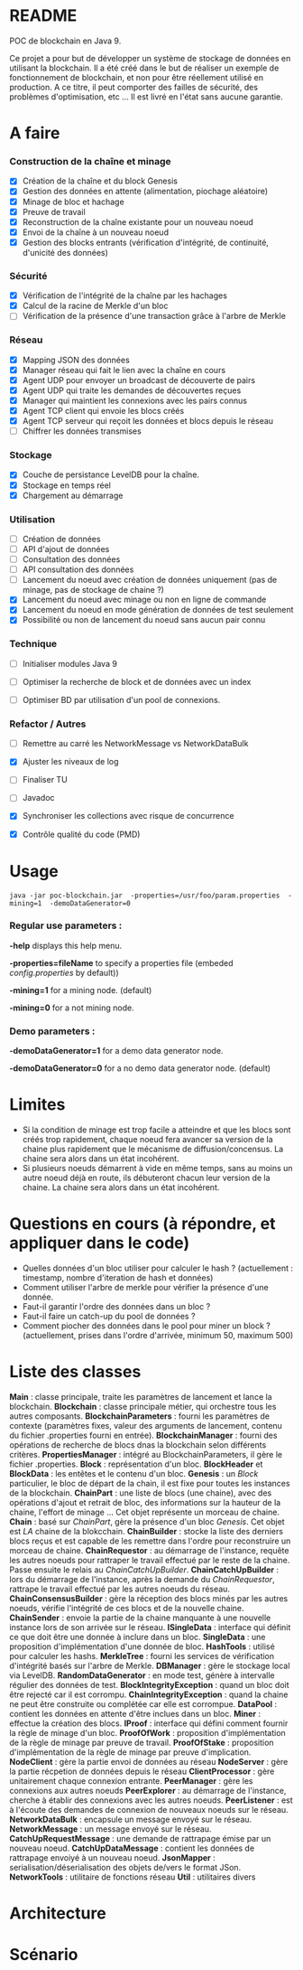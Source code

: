 # README #

POC de blockchain en Java 9.

Ce projet a pour but de développer un système de stockage de données en utilisant la blockchain.
Il a été créé dans le but de réaliser un exemple de fonctionnement de blockchain, et non pour être réellement utilisé en production. A ce titre, il peut comporter des failles de sécurité, des problèmes d'optimisation, etc ... Il est livré en l'état sans aucune garantie.


# A faire

### Construction de la chaîne et minage
- [x] Création de la chaîne et du block Genesis
- [x] Gestion des données en attente (alimentation, piochage aléatoire)
- [x] Minage de bloc et hachage
- [x] Preuve de travail
- [x] Reconstruction de la chaîne existante pour un nouveau noeud
- [x] Envoi de la chaîne à un nouveau noeud
- [x] Gestion des blocks entrants (vérification d'intégrité, de continuité, d'unicité des données)

### Sécurité
- [x] Vérification de l'intégrité de la chaîne par les hachages
- [x] Calcul de la racine de Merkle d'un bloc
- [ ] Vérification de la présence d'une transaction grâce à l'arbre de Merkle

### Réseau
- [x] Mapping JSON des données
- [x] Manager réseau qui fait le lien avec la chaîne en cours
- [x] Agent UDP pour envoyer un broadcast de découverte de pairs
- [x] Agent UDP qui traite les demandes de découvertes reçues
- [x] Manager qui maintient les connexions avec les pairs connus
- [x] Agent TCP client qui envoie les blocs créés
- [x] Agent TCP serveur qui reçoit les données et blocs depuis le réseau
- [ ] Chiffrer les données transmises

### Stockage
- [x] Couche de persistance LevelDB pour la chaîne.
- [x] Stockage en temps réel
- [x] Chargement au démarrage

### Utilisation
- [ ] Création de données
- [ ] API d'ajout de données
- [ ] Consultation des données
- [ ] API consultation des données
- [ ] Lancement du noeud avec création de données uniquement (pas de minage, pas de stockage de chaine ?)
- [x] Lancement du noeud avec minage ou non en ligne de commande
- [x] Lancement du noeud en mode génération de données de test seulement
- [x] Possibilité ou non de lancement du noeud sans aucun pair connu

### Technique
- [ ] Initialiser modules Java 9
- [ ] Optimiser la recherche de block et de données avec un index
- [ ] Optimiser BD par utilisation d'un pool de connexions.


### Refactor / Autres
- [ ] Remettre au carré les NetworkMessage vs NetworkDataBulk
- [x] Ajuster les niveaux de log
- [ ] Finaliser TU
- [ ] Javadoc
- [x] Synchroniser les collections avec risque de concurrence
- [x] Contrôle qualité du code (PMD)



# Usage
`java -jar poc-blockchain.jar 
	-properties=/usr/foo/param.properties 
	-mining=1 
	-demoDataGenerator=0`


### Regular use parameters : 

**-help** displays this help menu.


**-properties=fileName** to specify a properties file (embeded *config.properties* by default))


**-mining=1** for a mining node. (default)

**-mining=0** for a not mining node.


### Demo parameters : 

**-demoDataGenerator=1** for a demo data generator node.

**-demoDataGenerator=0** for a no demo data generator node. (default)


# Limites
- Si la condition de minage est trop facile a atteindre et que les blocs sont créés trop rapidement, chaque noeud fera avancer sa version de la chaine plus rapidement que le mécanisme de diffusion/concensus. La chaine sera alors dans un état incohérent.
- Si plusieurs noeuds démarrent à vide en même temps, sans au moins un autre noeud déjà en route, ils débuteront chacun leur version de la chaine. La chaine sera alors dans un état incohérent.

# Questions en cours (à répondre, et appliquer dans le code)
- Quelles données d'un bloc utiliser pour calculer le hash ? (actuellement : timestamp, nombre d'iteration de hash et données)
- Comment utiliser l'arbre de merkle pour vérifier la présence d'une donnée.
- Faut-il garantir l'ordre des données dans un bloc ?
- Faut-il faire un catch-up du pool de données ?
- Comment piocher des données dans le pool pour miner un block ? (actuellement, prises dans l'ordre d'arrivée, minimum 50, maximum 500)

# Liste des classes
**Main** : classe principale, traite les paramètres de lancement et lance la blockchain.
**Blockchain** : classe principale métier, qui orchestre tous les autres composants.
**BlockchainParameters** : fourni les paramètres de contexte (paramètres fixes, valeur des arguments de lancement, contenu du fichier .properties fourni en entrée).
**BlockchainManager** : fourni des opérations de recherche de blocs dnas la blockchain selon différents critères.
**PropertiesManager** : intégré au BlockchainParameters, il gère le fichier .properties.
**Block** : représentation d'un bloc.
**BlockHeader** et **BlockData** : les entêtes et le contenu d'un bloc.
**Genesis** : un *Block* particulier, le bloc de départ de la chain, il est fixe pour toutes les instances de la blockchain.
**ChainPart** : une liste de blocs (une chaine), avec des opérations d'ajout et retrait de bloc, des informations sur la hauteur de la chaine, l'effort de minage ... Cet objet représente un morceau de chaine.
**Chain** : basé sur *ChainPart*, gère la présence d'un bloc *Genesis*. Cet objet est *LA* chaine de la blokcchain.
**ChainBuilder** : stocke la liste des derniers blocs reçus et est capable de les remettre dans l'ordre pour reconstruire un morceau de chaine.
**ChainRequestor** : au démarrage de l'instance, requête les autres noeuds pour rattraper le travail effectué par le reste de la chaine. Passe ensuite le relais au *ChainCatchUpBuilder*.
**ChainCatchUpBuilder** : lors du démarrage de l'instance, après la demande du *ChainRequestor*, rattrape le travail effectué par les autres noeuds du réseau.
**ChainConsensusBuilder** : gère la réception des blocs minés par les autres noeuds, vérifie l'intégrité de ces blocs et de la nouvelle chaine.
**ChainSender** : envoie la partie de la chaine manquante à une nouvelle instance lors de son arrivée sur le réseau.
**ISingleData** : interface qui définit ce que doit être une donnée à inclure dans un bloc.
**SingleData** : une proposition d'implémentation d'une donnée de bloc.
**HashTools** : utilisé pour calculer les hashs.
**MerkleTree** : fourni les services de vérification d'intégrité basés sur l'arbre de Merkle.
**DBManager** : gère le stockage local via LevelDB.
**RandomDataGenerator** : en mode test, génère à intervalle régulier des données de test.
**BlockIntegrityException** : quand un bloc doit être rejecté car il est corrompu.
**ChainIntegrityException** : quand la chaine ne peut être construite ou complétée car elle est corrompue.
**DataPool** : contient les données en attente d'être inclues dans un bloc.
**Miner** : effectue la création des blocs.
**IProof** : interface qui défini comment fournir la règle de minage d'un bloc.
**ProofOfWork** : proposition d'implémentation de la règle de minage par preuve de travail.
**ProofOfStake** : proposition d'implémentation de la règle de minage par preuve d'implication.
**NodeClient** : gère la partie envoi de données au réseau
**NodeServer** : gère la partie récpetion de données depuis le réseau
**ClientProcessor** : gère unitairement chaque connexion entrante.
**PeerManager** : gère les connexions aux autres noeuds
**PeerExplorer** : au démarrage de l'instance, cherche à établir des connexions avec les autres noeuds.
**PeerListener** : est à l'écoute des demandes de connexion de nouveaux noeuds sur le réseau.
**NetworkDataBulk** : encapsule un message envoyé sur le réseau.
**NetworkMessage** : un message envoyé sur le réseau.
**CatchUpRequestMessage** : une demande de rattrapage émise par un nouveau noeud.
**CatchUpDataMessage** : contient les données de rattrapage envoiyé à un nouveau noeud.
**JsonMapper** : serialisation/déserialisation des objets de/vers le format JSon.
**NetworkTools** : utilitaire de fonctions réseau
**Util** : utilitaires divers

# Architecture

# Scénario